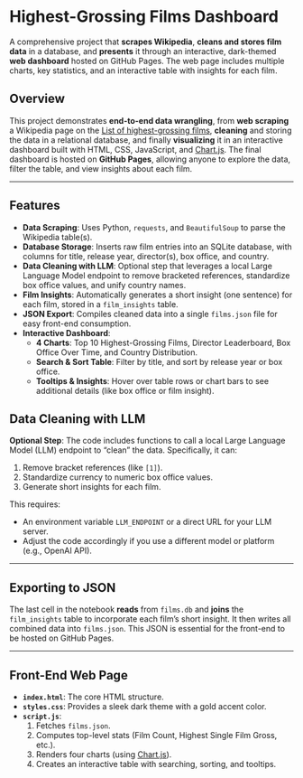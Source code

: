 # Highest-Grossing Films Dashboard

A comprehensive project that **scrapes Wikipedia**, **cleans and stores film data** in a database, and **presents** it through an interactive, dark-themed **web dashboard** hosted on GitHub Pages. The web page includes multiple charts, key statistics, and an interactive table with insights for each film.

## Overview

This project demonstrates **end-to-end data wrangling**, from **web scraping** a Wikipedia page on the [List of highest-grossing films](https://en.wikipedia.org/wiki/List_of_highest-grossing_films), **cleaning** and storing the data in a relational database, and finally **visualizing** it in an interactive dashboard built with HTML, CSS, JavaScript, and [Chart.js](https://www.chartjs.org/). The final dashboard is hosted on **GitHub Pages**, allowing anyone to explore the data, filter the table, and view insights about each film.

---

## Features

- **Data Scraping**: Uses Python, `requests`, and `BeautifulSoup` to parse the Wikipedia table(s).  
- **Database Storage**: Inserts raw film entries into an SQLite database, with columns for title, release year, director(s), box office, and country.  
- **Data Cleaning with LLM**: Optional step that leverages a local Large Language Model endpoint to remove bracketed references, standardize box office values, and unify country names.  
- **Film Insights**: Automatically generates a short insight (one sentence) for each film, stored in a `film_insights` table.  
- **JSON Export**: Compiles cleaned data into a single `films.json` file for easy front-end consumption.  
- **Interactive Dashboard**:
  - **4 Charts**: Top 10 Highest-Grossing Films, Director Leaderboard, Box Office Over Time, and Country Distribution.  
  - **Search & Sort Table**: Filter by title, and sort by release year or box office.  
  - **Tooltips & Insights**: Hover over table rows or chart bars to see additional details (like box office or film insight).

## Data Cleaning with LLM

**Optional Step**: The code includes functions to call a local Large Language Model (LLM) endpoint to “clean” the data. Specifically, it can:

1. Remove bracket references (like `[1]`).
2. Standardize currency to numeric box office values.
3. Generate short insights for each film.

This requires:
- An environment variable `LLM_ENDPOINT` or a direct URL for your LLM server.
- Adjust the code accordingly if you use a different model or platform (e.g., OpenAI API).

---

## Exporting to JSON

The last cell in the notebook **reads** from `films.db` and **joins** the `film_insights` table to incorporate each film’s short insight. It then writes all combined data into `films.json`. This JSON is essential for the front-end to be hosted on GitHub Pages.

---

## Front-End Web Page

- **`index.html`**: The core HTML structure.  
- **`styles.css`**: Provides a sleek dark theme with a gold accent color.  
- **`script.js`**: 
  1. Fetches `films.json`.  
  2. Computes top-level stats (Film Count, Highest Single Film Gross, etc.).  
  3. Renders four charts (using [Chart.js](https://www.chartjs.org/)).  
  4. Creates an interactive table with searching, sorting, and tooltips.
